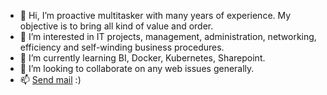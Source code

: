 - 👋 Hi, I’m proactive multitasker with many years of experience. My objective is to bring all kind of value and order. 
- 👀 I’m interested in IT projects, management, administration, networking, efficiency and self-winding business procedures.
- 🌱 I’m currently learning BI, Docker, Kubernetes, Sharepoint.
- 💞️ I’m looking to collaborate on any web issues generally.
- 📫 <a href = "mailto: marek@artemedia.pl">Send mail</a> :)

<!---
MarekStawicki/MarekStawicki is a ✨ special ✨ repository because its `README.md` (this file) appears on your GitHub profile.
You can click the Preview link to take a look at your changes.
--->
